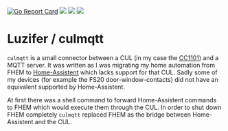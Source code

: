 [![Go Report Card](https://goreportcard.com/badge/github.com/Luzifer/culmqtt)](https://goreportcard.com/report/github.com/Luzifer/culmqtt)
![](https://badges.fyi/github/license/Luzifer/culmqtt)
![](https://badges.fyi/github/downloads/Luzifer/culmqtt)
![](https://badges.fyi/github/latest-release/Luzifer/culmqtt)

# Luzifer / culmqtt

`culmqtt` is a small connector between a CUL (in my case the [CC1101](http://busware.de/tiki-index.php?page=CUL)) and a MQTT server. It was written as I was migrating my home automation from FHEM to [Home-Assistent](https://www.home-assistant.io/) which lacks support for that CUL. Sadly some of my devices (for example the FS20 door-window-contacts) did not have an equivalent supported by Home-Assistent.

At first there was a shell command to forward Home-Assistent commands to FHEM which would execute them through the CUL. In order to shut down FHEM completely `culmqtt` replaced FHEM as the bridge between Home-Assistent and the CUL.
